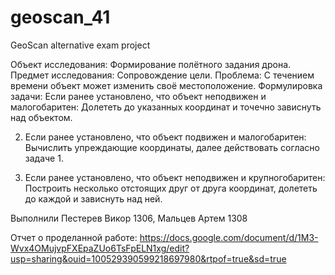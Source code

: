 # geoscan_41
GeoScan alternative exam project

Объект исследования:
Формирование полётного задания дрона.
Предмет исследования:
Сопровождение цели.
Проблема:
С течением времени объект может изменить своё местоположение.
Формулировка задачи:
Если ранее установлено, что объект неподвижен и малогобаритен:
Долететь до указанных координат и точечно зависнуть над объектом.

2.  Если ранее установлено, что объект подвижен и малогобаритен:
Вычислить упреждающие координаты, далее действовать согласно задаче 1.

3.  Если ранее установлено, что объект неподвижен и крупногобаритен:
Построить несколько отстоящих друг от друга координат, долететь до каждой и зависнуть над ней.

Выполнили Пестерев Викор 1306, Мальцев Артем 1308

Отчет о проделанной работе: https://docs.google.com/document/d/1M3-Wvx4OMujvpFXEpaZUo6TsFpELN1xg/edit?usp=sharing&ouid=100529390599218697980&rtpof=true&sd=true

